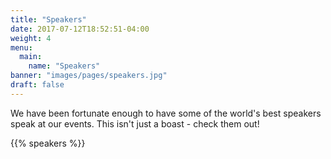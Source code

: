 ```yaml
---
title: "Speakers"
date: 2017-07-12T18:52:51-04:00
weight: 4
menu:
  main:
    name: "Speakers"
banner: "images/pages/speakers.jpg"
draft: false
---
```


We have been fortunate enough to have some of the world's best speakers speak at our events. This isn't just a boast - check them out!

{{% speakers %}}